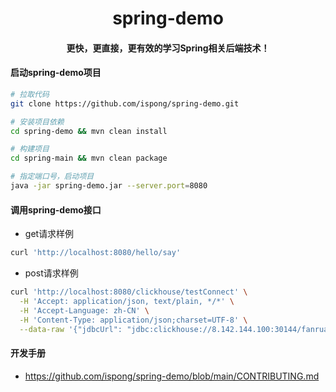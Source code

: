 <h1 align="center">
    spring-demo
</h1>

<h4 align="center">
    更快，更直接，更有效的学习Spring相关后端技术！    
</h4>

#### 启动spring-demo项目

```bash
# 拉取代码
git clone https://github.com/ispong/spring-demo.git

# 安装项目依赖
cd spring-demo && mvn clean install

# 构建项目
cd spring-main && mvn clean package

# 指定端口号，启动项目
java -jar spring-demo.jar --server.port=8080
```

#### 调用spring-demo接口

- get请求样例

```bash
curl 'http://localhost:8080/hello/say'
```

- post请求样例

```bash
curl 'http://localhost:8080/clickhouse/testConnect' \
  -H 'Accept: application/json, text/plain, */*' \
  -H 'Accept-Language: zh-CN' \
  -H 'Content-Type: application/json;charset=UTF-8' \
  --data-raw '{"jdbcUrl": "jdbc:clickhouse://8.142.144.100:30144/fanruan_db","username": "","password": ""}' 
```

#### 开发手册

- https://github.com/ispong/spring-demo/blob/main/CONTRIBUTING.md